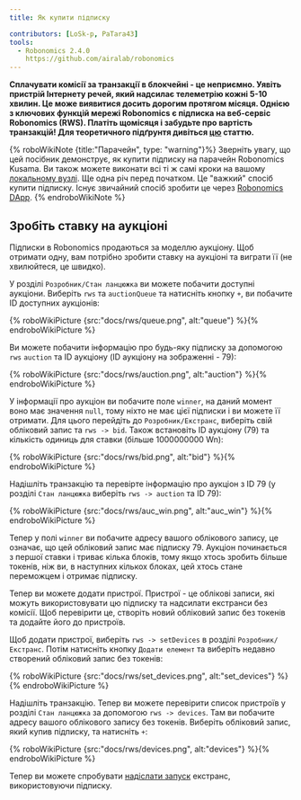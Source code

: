 ```yaml
---
title: Як купити підписку

contributors: [LoSk-p, PaTara43]
tools:
  - Robonomics 2.4.0
    https://github.com/airalab/robonomics
---
```


**Сплачувати комісії за транзакції в блокчейні - це неприємно. Уявіть пристрій Інтернету речей, який надсилає телеметрію кожні 5-10 хвилин. Це може виявитися досить дорогим протягом місяця. Однією з ключових функцій мережі Robonomics є підписка на веб-сервіс Robonomics (RWS). Платіть щомісяця і забудьте про вартість транзакцій! Для теоретичного підґрунтя дивіться [цю](https://blog.aira.life/rws-overview-part-2-heterogeneous-tokenomics-afc209cc855) статтю.**


{% roboWikiNote {title:"Парачейн", type: "warning"}%}   Зверніть увагу, що цей посібник демонструє, як купити підписку на парачейн Robonomics Kusama. Ви також можете виконати всі ті ж самі кроки на вашому [локальному вузлі](/docs/run-dev-node).
Ще одна річ перед початком. Це "важкий" спосіб купити підписку. Існує звичайний спосіб зробити це через [Robonomics DApp](https://dapp.robonomics.network/#/).
{% endroboWikiNote %}

## Зробіть ставку на аукціоні

Підписки в Robonomics продаються за моделлю аукціону. Щоб отримати одну, вам потрібно зробити ставку на аукціоні та виграти її (не хвилюйтеся, це швидко).

У розділі `Розробник/Стан ланцюжка` ви можете побачити доступні аукціони.
Виберіть `rws` та `auctionQueue` та натисніть кнопку `+`, ви побачите ID доступних аукціонів:

{% roboWikiPicture {src:"docs/rws/queue.png", alt:"queue"} %}{% endroboWikiPicture %}

Ви можете побачити інформацію про будь-яку підписку за допомогою `rws` `auction` та ID аукціону (ID аукціону на зображенні - 79):

{% roboWikiPicture {src:"docs/rws/auction.png", alt:"auction"} %}{% endroboWikiPicture %}

У інформації про аукціон ви побачите поле `winner`, на даний момент воно має значення `null`, тому ніхто не має цієї підписки і ви можете її отримати. Для цього перейдіть до `Розробник/Екстранс`, виберіть свій обліковий запис та `rws -> bid`. Також встановіть ID аукціону (79) та кількість одиниць для ставки (більше 1000000000 Wn):

{% roboWikiPicture {src:"docs/rws/bid.png", alt:"bid"} %}{% endroboWikiPicture %}

Надішліть транзакцію та перевірте інформацію про аукціон з ID 79 (у розділі `Стан ланцюжка` виберіть `rws -> auction` та ID 79):

{% roboWikiPicture {src:"docs/rws/auc_win.png", alt:"auc_win"} %}{% endroboWikiPicture %}

Тепер у полі `winner` ви побачите адресу вашого облікового запису, це означає, що цей обліковий запис має підписку 79. Аукціон починається з першої ставки і триває кілька блоків, тому якщо хтось зробить більше токенів, ніж ви, в наступних кількох блоках, цей хтось стане переможцем і отримає підписку.

Тепер ви можете додати пристрої. Пристрої - це облікові записи, які можуть використовувати цю підписку та надсилати екстранси без комісії.
Щоб перевірити це, створіть новий обліковий запис без токенів та додайте його до пристроїв.

Щоб додати пристрої, виберіть `rws -> setDevices` в розділі `Розробник/Екстранс`. Потім натисніть кнопку `Додати елемент` та виберіть недавно створений обліковий запис без токенів:

{% roboWikiPicture {src:"docs/rws/set_devices.png", alt:"set_devices"} %}{% endroboWikiPicture %}

Надішліть транзакцію. Тепер ви можете перевірити список пристроїв у розділі `Стан ланцюжка` за допомогою `rws -> devices`. Там ви побачите адресу вашого облікового запису без токенів. Виберіть обліковий запис, який купив підписку, та натисніть `+`:

{% roboWikiPicture {src:"docs/rws/devices.png", alt:"devices"} %}{% endroboWikiPicture %}

Тепер ви можете спробувати [надіслати запуск](/docs/subscription-launch) екстранс, використовуючи підписку.